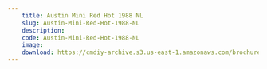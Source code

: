 ```yaml
---
    title: Austin Mini Red Hot 1988 NL
    slug: Austin-Mini-Red-Hot-1988-NL
    description:
    code: Austin-Mini-Red-Hot-1988-NL
    image:
    download: https://cmdiy-archive.s3.us-east-1.amazonaws.com/brochures/documents/Austin+Mini+Red+Hot+1988+NL.pdf
---
```

<!-- Content of the page -->

##
        